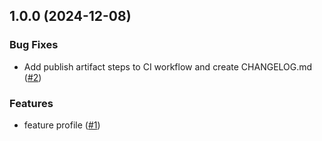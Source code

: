 
<a name="1.0.0"></a>
## 1.0.0 (2024-12-08)

### Bug Fixes

* Add publish artifact steps to CI workflow and create CHANGELOG.md ([#2](https://github.com/doananhtuan22111996/finance-profile/issues/2))

### Features

* feature profile ([#1](https://github.com/doananhtuan22111996/finance-profile/issues/1))

